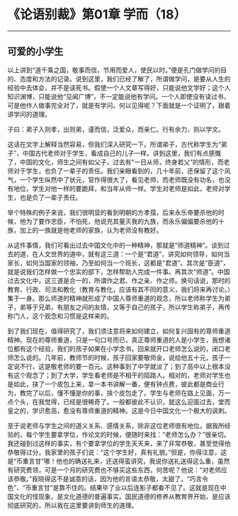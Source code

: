 # 《论语别裁》第01章 学而（18）

------

## 可爱的小学生

以上讲到“道千乘之国，敬事而信，节用而爱人，使民以时。”便是孔门做学问的目的、态度和方法的记录。说到这里，我们已经了解了，所谓做学问，是要从人生的经验中去体会，并不是读死书。假使一个人文章写得好，只能说他文学好；这个人知识渊博，只能说他“见闻广博”，不一定能说他有学问。一个人即使没有读过书，可是他作人做事完全对了，就是有学问。何以见得呢？下面就是一个证明了，跟着讲学问的道理。

子曰：弟子入则孝，出则弟，谨而信，泛爱众，而亲仁。行有余力，则以学文。

这话在文字上解释当然容易，但我们深入研究一下。所谓弟子，古代称学生为“弟子”，中国古代老师对于学生，看成自己的儿子一样。讲到这里，我们有点感慨了，中国的文化，师生之间有如父子，过去有“一日从师，终身若父”的情形，而老师对于学生，也负了一辈子的责任。我们亲眼看到的，几十年前，还保留了这个风气，一个学生纵然中了状元，官作得很大了，看见老师，而老师既没有功名，也没有地位，学生对他一样的要跪拜，和当年从师一样。学生对老师是如此，老师对学生，也是负了一辈子责任。

举个特殊的例子来说，我们很明显的看到明朝的方孝孺，后来永乐帝要杀他的时候，他为了要作忠臣，不怕死，他说充其量灭我的九族，而永乐偏偏要杀他的十族，加上的一族就是他老师的家族，认为老师没有教好。

从这件事情，我们可看出过去中国文化中的一种精神，那就是“师道精神”。谈到过去的道，在人文世界的道中，就有这三道：一个是“君道”，讲究如何领导，如何当家长，如何当国家的领袖，乃至如何当一个班长，这都是“君道”。其次是“臣道”，就是说我们怎样做一个忠实的部下，怎样帮助人完成一件事。再其次“师道”。中国过去文化中，这三道是合一的，所谓作之君、作之亲、作之师。换句话说，那时的教育、行政、司法和教化（教育与教化，应该有其不同的意义，我们将来再讨论。）集于一身。那么师道的精神就形成了中国人尊师重道的观念，所以老师称学生为弟子，弟等于兄弟，有朋友之间的友情，又等于自己的孩子，所以学生称弟子，再传称门人，这个观念和习惯是这样来的。

到了我们现在，值得研究了，我们须注意将来如何建立，如何复兴固有的尊师重道精神。现在的尊师重道，只是一句口号而已，真正尊师重道的人是小学生，我想诸位都有这个经验，我们的孩子如果在小学念书，回来就开口老师怎么说的，闭口老师怎么说的。几年前，教师节的时候，孩子回家要敬师金，说给他五十元，孩子一定说不行，这是敬老师的要一百元。这种事到了中学就淡了；到了高中以上根本没有这个观念了；到了大学，学生看老师是不相干的陌路人。相对的，老师对学生也是如此，挟了一个皮包上来，拿一本书讲解一番，便有钟点费，彼此都是商业行为，教完了以后，懂不懂是你的事，挟个皮包走了。学生与老师在路上见面，万一点个头，在我觉得，已经是很稀奇了。一般都彼此不认识，就这么迎面过去，堂而皇之的，学识愈高，愈没有尊师重道的精神。这是今日中国文化一个极大的讽刺。

至于说老师与学生之间的道义关系、感情关系，除非这位老师很有地位。据我所经验的，每个学生要拿学位，作论文的时候，便随时来找：“老师怎么办？”很亲切。我还碰到过这样的事实，有个要拿学位的学生天天来，来了非常恭敬，甚至觉得他恭敬得过分，我家里的孩子们说：“这个学生好，真有礼貌。”但是，你得注意，这是“币重言甘”哪！他也的确送礼来，还送得蛮讲究，我说你送礼送得这么重，虽然有研究费领，可是一个月的研究费也不够买这些东西，何苦呢？他说：“对老师应该恭敬。”我晓得这不是诚意的话，因为他的言语太恭敬，太甜了。“巧言令色”、“币重言甘”是靠不住的。结果毕了业以后连影子都看不见了。这就是现在中国文化的怪现象，是文化道德的普遍事实。国民道德的修养从教育界开始，是应该彻底研究的，所以我在这里要讲到师生的道理。
